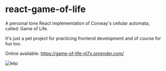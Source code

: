 # react-game-of-life

A personal tone React implementation of Conway's cellular automata, called: Game of Life.

It's just a pet project for practicing frontend development and of course for fun too.

Online available: https://game-of-life-nl7x.onrender.com/

![kép](https://github.com/ttapupy/react-game-of-life/assets/23095938/65dd2c68-0533-4cd3-ae30-35f24f1079f7)


